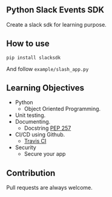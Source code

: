 ## Python Slack Events SDK
Create a slack sdk for learning purpose.

## How to use 
`pip install slacksdk` 

And follow `example/slash_app.py`

## Learning Objectives
- Python 
    - Object Oriented Programming.
- Unit testing.
- Documenting.
    - Docstring [PEP 257](https://www.python.org/dev/peps/pep-0257/)
- CI/CD using Github.
    - [Travis CI](https://travis-ci.org/)
- Security
    - Secure your app


## Contribution
Pull requests are always welcome.

